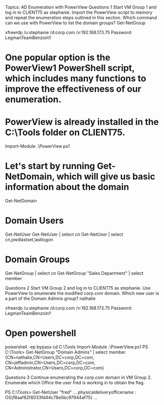 Topics: AD Enumeration with PowerView
Questions 1
Start VM Group 1 and log in to CLIENT75 as stephanie. Import the PowerView script to memory and repeat the enumeration steps outlined in this section. Which command can we use with PowerView to list the domain groups?
Get-NetGroup

xfreerdp /u:stephanie /d:corp.com /v:192.168.173.75 
Password: LegmanTeamBenzoin!!

# One popular option is the PowerView1 PowerShell script, which includes many functions to improve the effectiveness of our enumeration.
# PowerView is already installed in the C:\Tools folder on CLIENT75.
Import-Module .\PowerView.ps1

# Let's start by running Get-NetDomain, which will give us basic information about the domain
Get-NetDomain

# Domain Users
Get-NetUser
Get-NetUser | select cn
Get-NetUser | select cn,pwdlastset,lastlogon

# Domain Groups
Get-NetGroup | select cn
Get-NetGroup "Sales Department" | select member

Questions 2
Start VM Group 2 and log in to CLIENT75 as stephanie. Use PowerView to enumerate the modified corp.com domain. Which new user is a part of the Domain Admins group?
nathalie

xfreerdp /u:stephanie /d:corp.com /v:192.168.173.75 
Password: LegmanTeamBenzoin!!

# Open powershell
powershell -ep bypass
cd C:\Tools
Import-Module .\PowerView.ps1
PS C:\Tools> Get-NetGroup "Domain Admins" | select member
{CN=nathalie,CN=Users,DC=corp,DC=com, CN=jeffadmin,CN=Users,DC=corp,DC=com, CN=Administrator,CN=Users,DC=corp,DC=com}

Questions 3
Continue enumerating the corp.com domain in VM Group 2. Enumerate which Office the user fred is working in to obtain the flag.

PS C:\Tools> Get-NetUser "fred"
...
physicaldeliveryofficename : OS{f8aaf82f8033fd44c78e5bc97944af75}
...

